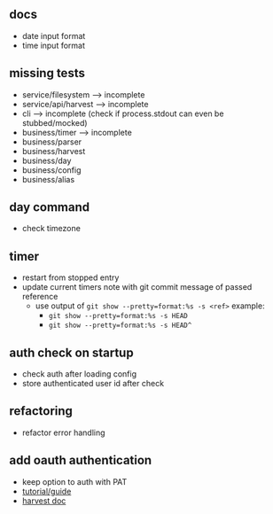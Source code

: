 ## docs

- date input format
- time input format

## missing tests

- service/filesystem --> incomplete
- service/api/harvest --> incomplete
- cli --> incomplete (check if process.stdout can even be stubbed/mocked)
- business/timer --> incomplete
- business/parser
- business/harvest
- business/day
- business/config
- business/alias

## day command

- check timezone

## timer

- restart from stopped entry
- update current timers note with git commit message of passed reference
  - use output of `git show --pretty=format:%s -s <ref>` example:
    - `git show --pretty=format:%s -s HEAD`
    - `git show --pretty=format:%s -s HEAD^`

## auth check on startup

- check auth after loading config
- store authenticated user id after check

## refactoring

- refactor error handling

## add oauth authentication

- keep option to auth with PAT
- [tutorial/guide](https://thecodebarbarian.com/oauth-in-nodejs-cli-apps.html)
- [harvest doc](https://help.getharvest.com/api-v2/authentication-api/authentication/authentication/#for-client-side-applications)
